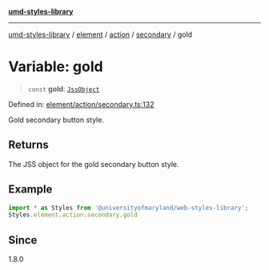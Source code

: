 [**umd-styles-library**](../../../../../../README.md)

***

[umd-styles-library](../../../../../../modules.md) / [element](../../../../../README.md) / [action](../../../README.md) / [secondary](../README.md) / gold

# Variable: gold

> `const` **gold**: [`JssObject`](../../../../../../utilities/namespaces/transform/type-aliases/JssObject.md)

Defined in: [element/action/secondary.ts:132](https://github.com/UMD-Digital/design-system/blob/8021d9898368f604bce452fe4dde6fae3a0578fd/packages/styles/source/element/action/secondary.ts#L132)

Gold secondary button style.

## Returns

The JSS object for the gold secondary button style.

## Example

```typescript
import * as Styles from '@universityofmaryland/web-styles-library';
Styles.element.action.secondary.gold
```

## Since

1.8.0
